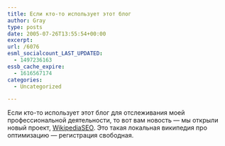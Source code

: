 ```yaml
---
title: Если кто-то использует этот блог
author: Gray
type: posts
date: 2005-07-26T13:55:54+00:00
excerpt:
url: /6076
esml_socialcount_LAST_UPDATED:
  - 1497236163
essb_cache_expire:
  - 1616567174
categories:
  - Uncategorized

---
```








Если кто-то использует этот блог для отслеживания моей профессиональной деятельности, то вот вам новость &#8212; мы открыли новый проект, <a href="http://wiki.searchengines.ru/WikipediaSEO" target="_blank">WikipediaSEO</a>. Это такая локальная википедия про оптимизацию &#8212; регистрация свободная.